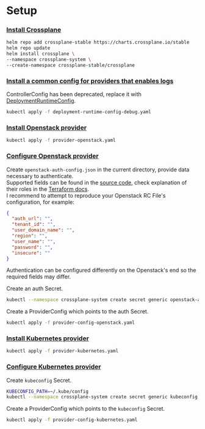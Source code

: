 # Setup

### [Install Crossplane](https://docs.crossplane.io/latest/software/install/)
```bash
helm repo add crossplane-stable https://charts.crossplane.io/stable
helm repo update
helm install crossplane \
--namespace crossplane-system \
--create-namespace crossplane-stable/crossplane 
```

### [Install a common config for providers that enables logs](https://docs.crossplane.io/latest/guides/troubleshoot-crossplane/#provider-logs)
ControllerConfig has been deprecated, replace it with [DeploymentRuntimeConfig](https://docs.crossplane.io/latest/concepts/providers/#runtime-configuration).
```bash
kubectl apply -f deployment-runtime-config-debug.yaml
```

### [Install Openstack provider](https://github.com/crossplane-contrib/provider-openstack?tab=readme-ov-file#getting-started)
```bash
kubectl apply -f provider-openstack.yaml
```

### [Configure Openstack provider](https://github.com/crossplane-contrib/provider-openstack?tab=readme-ov-file#configuration)
Create `openstack-auth-config.json` in the current directory, provide data necessary to authenticate. \
Supported fields can be found in the [source code](https://github.com/crossplane-contrib/provider-openstack/blob/main/internal/clients/openstack.go), check explanation of their roles in the [Terraform docs](https://registry.terraform.io/providers/terraform-provider-openstack/openstack/latest/docs#configuration-reference). \
I recommend to attempt to reproduce your Openstack RC File's configuration, for example:
```json
{
  "auth_url": "",
  "tenant_id": "",
  "user_domain_name": "",
  "region": "",
  "user_name": "",
  "password": "",
  "insecure": ""
}
```
Authentication can be configured differently on the Openstack's end so the required fields may differ.

Create an auth Secret.
```bash
kubectl --namespace crossplane-system create secret generic openstack-auth-config --from-file=config=openstack-auth-config.json
```

Create a ProviderConfig which points to the auth Secret.
```bash
kubectl apply -f provider-config-openstack.yaml
```

### [Install Kubernetes provider](https://github.com/crossplane-contrib/provider-kubernetes?tab=readme-ov-file#install)
```bash
kubectl apply -f provider-kubernetes.yaml
```

### [Configure Kubernetes provider](https://github.com/crossplane-contrib/provider-kubernetes/blob/main/examples/provider/config.yaml)
Create `kubeconfig` Secret.
```bash
KUBECONFIG_PATH=~/.kube/config
kubectl --namespace crossplane-system create secret generic kubeconfig --from-file=kubeconfig=$KUBECONFIG_PATH
```

Create a ProviderConfig which points to the `kubeconfig` Secret.
```bash
kubectl apply -f provider-config-kubernetes.yaml
```
